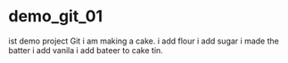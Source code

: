 # demo_git_01
ist demo project Git
i am making a cake.
i add flour 
i add sugar
i made the batter
i add vanila 
i add bateer to cake tin.
